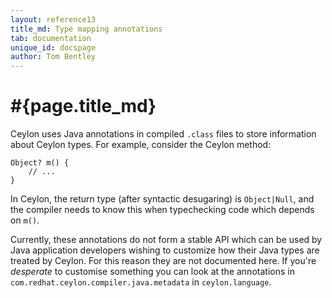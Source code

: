 ```yaml
---
layout: reference13
title_md: Type mapping annotations
tab: documentation
unique_id: docspage
author: Tom Bentley
---
```


# #{page.title_md}

Ceylon uses Java annotations in compiled `.class` files to store information 
about Ceylon types. For example, consider the Ceylon method:

<!-- try: -->
    Object? m() {
        // ...
    }

In Ceylon, the return type (after syntactic desugaring) is `Object|Null`, 
and the compiler needs to know this when typechecking code which 
depends on `m()`.

Currently, these annotations do not form a stable API
which can be used by Java application developers wishing to customize how 
their Java types are treated by Ceylon. For this reason they are not 
documented here. If you're *desperate* to customise something you can look at
the annotations in `com.redhat.ceylon.compiler.java.metadata` in 
`ceylon.language`.

